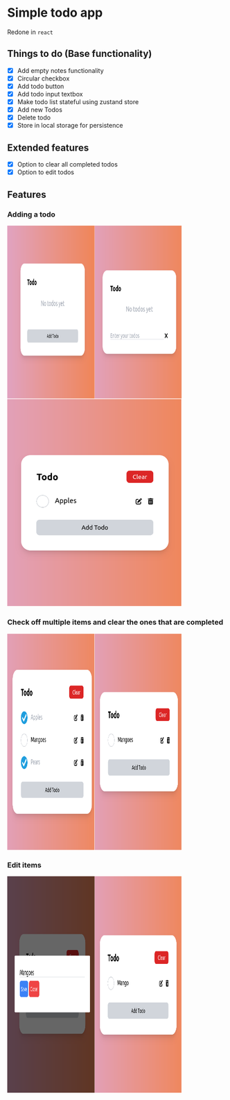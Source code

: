 # Simple todo app

Redone in `react`

## Things to do (Base functionality)

- [x] Add empty notes functionality
- [x] Circular checkbox
- [x] Add todo button
- [x] Add todo input textbox
- [x] Make todo list stateful using zustand store
- [x] Add new Todos
- [x] Delete todo
- [x] Store in local storage for persistence

## Extended features

- [x] Option to clear all completed todos
- [x] Option to edit todos

## Features
### Adding a todo
<div style="display: flex;">
    <img src="img/empty.png" alt="Image 1" style="width: 40%; height:400px;" />
    <img src="img/enter.png" alt="Image 2" style="width: 40%; height:400px;" />
</div>
    <img src="img/added.png" alt="Image 2" style="width: 80%;"/>

### Check off multiple items and clear the ones that are completed
<div style="display: flex;">
    <img src="img/sel-multiple.png" alt="Image 1" style="width: 40%; height:500px;" />
    <img src="img/before-edit.png" alt="Image 2" style="width: 40%; height:500px;" />
</div>

### Edit items
<div style="display: flex;">
    <img src="img/during-edit.png" alt="Image 1" style="width: 40%; height:500px;" />
    <img src="img/after-edit.png" alt="Image 2" style="width: 40%; height:500px;" />
</div>